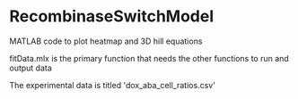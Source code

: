 # RecombinaseSwitchModel
MATLAB code to plot heatmap and 3D hill equations

fitData.mlx is the primary function that needs the other functions to run and output data

The experimental data is titled 'dox_aba_cell_ratios.csv'
